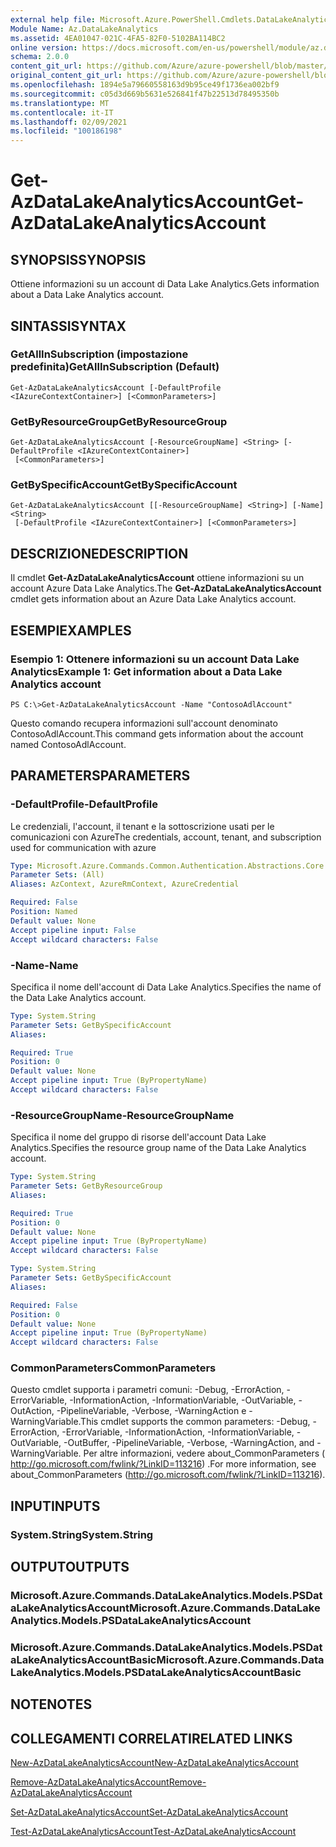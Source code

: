 ```yaml
---
external help file: Microsoft.Azure.PowerShell.Cmdlets.DataLakeAnalytics.dll-Help.xml
Module Name: Az.DataLakeAnalytics
ms.assetid: 4EA01047-021C-4FA5-82F0-5102BA114BC2
online version: https://docs.microsoft.com/en-us/powershell/module/az.datalakeanalytics/get-azdatalakeanalyticsaccount
schema: 2.0.0
content_git_url: https://github.com/Azure/azure-powershell/blob/master/src/DataLakeAnalytics/DataLakeAnalytics/help/Get-AzDataLakeAnalyticsAccount.md
original_content_git_url: https://github.com/Azure/azure-powershell/blob/master/src/DataLakeAnalytics/DataLakeAnalytics/help/Get-AzDataLakeAnalyticsAccount.md
ms.openlocfilehash: 1894e5a79660558163d9b95ce49f1736ea002bf9
ms.sourcegitcommit: c05d3d669b5631e526841f47b22513d78495350b
ms.translationtype: MT
ms.contentlocale: it-IT
ms.lasthandoff: 02/09/2021
ms.locfileid: "100186198"
---
```

# <span data-ttu-id="b9f4a-101">Get-AzDataLakeAnalyticsAccount</span><span class="sxs-lookup"><span data-stu-id="b9f4a-101">Get-AzDataLakeAnalyticsAccount</span></span>

## <span data-ttu-id="b9f4a-102">SYNOPSIS</span><span class="sxs-lookup"><span data-stu-id="b9f4a-102">SYNOPSIS</span></span>
<span data-ttu-id="b9f4a-103">Ottiene informazioni su un account di Data Lake Analytics.</span><span class="sxs-lookup"><span data-stu-id="b9f4a-103">Gets information about a Data Lake Analytics account.</span></span>

## <span data-ttu-id="b9f4a-104">SINTASSI</span><span class="sxs-lookup"><span data-stu-id="b9f4a-104">SYNTAX</span></span>

### <span data-ttu-id="b9f4a-105">GetAllInSubscription (impostazione predefinita)</span><span class="sxs-lookup"><span data-stu-id="b9f4a-105">GetAllInSubscription (Default)</span></span>
```
Get-AzDataLakeAnalyticsAccount [-DefaultProfile <IAzureContextContainer>] [<CommonParameters>]
```

### <span data-ttu-id="b9f4a-106">GetByResourceGroup</span><span class="sxs-lookup"><span data-stu-id="b9f4a-106">GetByResourceGroup</span></span>
```
Get-AzDataLakeAnalyticsAccount [-ResourceGroupName] <String> [-DefaultProfile <IAzureContextContainer>]
 [<CommonParameters>]
```

### <span data-ttu-id="b9f4a-107">GetBySpecificAccount</span><span class="sxs-lookup"><span data-stu-id="b9f4a-107">GetBySpecificAccount</span></span>
```
Get-AzDataLakeAnalyticsAccount [[-ResourceGroupName] <String>] [-Name] <String>
 [-DefaultProfile <IAzureContextContainer>] [<CommonParameters>]
```

## <span data-ttu-id="b9f4a-108">DESCRIZIONE</span><span class="sxs-lookup"><span data-stu-id="b9f4a-108">DESCRIPTION</span></span>
<span data-ttu-id="b9f4a-109">Il cmdlet **Get-AzDataLakeAnalyticsAccount** ottiene informazioni su un account Azure Data Lake Analytics.</span><span class="sxs-lookup"><span data-stu-id="b9f4a-109">The **Get-AzDataLakeAnalyticsAccount** cmdlet gets information about an Azure Data Lake Analytics account.</span></span>

## <span data-ttu-id="b9f4a-110">ESEMPI</span><span class="sxs-lookup"><span data-stu-id="b9f4a-110">EXAMPLES</span></span>

### <span data-ttu-id="b9f4a-111">Esempio 1: Ottenere informazioni su un account Data Lake Analytics</span><span class="sxs-lookup"><span data-stu-id="b9f4a-111">Example 1: Get information about a Data Lake Analytics account</span></span>
```
PS C:\>Get-AzDataLakeAnalyticsAccount -Name "ContosoAdlAccount"
```

<span data-ttu-id="b9f4a-112">Questo comando recupera informazioni sull'account denominato ContosoAdlAccount.</span><span class="sxs-lookup"><span data-stu-id="b9f4a-112">This command gets information about the account named ContosoAdlAccount.</span></span>

## <span data-ttu-id="b9f4a-113">PARAMETERS</span><span class="sxs-lookup"><span data-stu-id="b9f4a-113">PARAMETERS</span></span>

### <span data-ttu-id="b9f4a-114">-DefaultProfile</span><span class="sxs-lookup"><span data-stu-id="b9f4a-114">-DefaultProfile</span></span>
<span data-ttu-id="b9f4a-115">Le credenziali, l'account, il tenant e la sottoscrizione usati per le comunicazioni con Azure</span><span class="sxs-lookup"><span data-stu-id="b9f4a-115">The credentials, account, tenant, and subscription used for communication with azure</span></span>

```yaml
Type: Microsoft.Azure.Commands.Common.Authentication.Abstractions.Core.IAzureContextContainer
Parameter Sets: (All)
Aliases: AzContext, AzureRmContext, AzureCredential

Required: False
Position: Named
Default value: None
Accept pipeline input: False
Accept wildcard characters: False
```

### <span data-ttu-id="b9f4a-116">-Name</span><span class="sxs-lookup"><span data-stu-id="b9f4a-116">-Name</span></span>
<span data-ttu-id="b9f4a-117">Specifica il nome dell'account di Data Lake Analytics.</span><span class="sxs-lookup"><span data-stu-id="b9f4a-117">Specifies the name of the Data Lake Analytics account.</span></span>

```yaml
Type: System.String
Parameter Sets: GetBySpecificAccount
Aliases:

Required: True
Position: 0
Default value: None
Accept pipeline input: True (ByPropertyName)
Accept wildcard characters: False
```

### <span data-ttu-id="b9f4a-118">-ResourceGroupName</span><span class="sxs-lookup"><span data-stu-id="b9f4a-118">-ResourceGroupName</span></span>
<span data-ttu-id="b9f4a-119">Specifica il nome del gruppo di risorse dell'account Data Lake Analytics.</span><span class="sxs-lookup"><span data-stu-id="b9f4a-119">Specifies the resource group name of the Data Lake Analytics account.</span></span>

```yaml
Type: System.String
Parameter Sets: GetByResourceGroup
Aliases:

Required: True
Position: 0
Default value: None
Accept pipeline input: True (ByPropertyName)
Accept wildcard characters: False
```

```yaml
Type: System.String
Parameter Sets: GetBySpecificAccount
Aliases:

Required: False
Position: 0
Default value: None
Accept pipeline input: True (ByPropertyName)
Accept wildcard characters: False
```

### <span data-ttu-id="b9f4a-120">CommonParameters</span><span class="sxs-lookup"><span data-stu-id="b9f4a-120">CommonParameters</span></span>
<span data-ttu-id="b9f4a-121">Questo cmdlet supporta i parametri comuni: -Debug, -ErrorAction, -ErrorVariable, -InformationAction, -InformationVariable, -OutVariable, -OutAction, -PipelineVariable, -Verbose, -WarningAction e -WarningVariable.</span><span class="sxs-lookup"><span data-stu-id="b9f4a-121">This cmdlet supports the common parameters: -Debug, -ErrorAction, -ErrorVariable, -InformationAction, -InformationVariable, -OutVariable, -OutBuffer, -PipelineVariable, -Verbose, -WarningAction, and -WarningVariable.</span></span> <span data-ttu-id="b9f4a-122">Per altre informazioni, vedere about_CommonParameters ( http://go.microsoft.com/fwlink/?LinkID=113216) .</span><span class="sxs-lookup"><span data-stu-id="b9f4a-122">For more information, see about_CommonParameters (http://go.microsoft.com/fwlink/?LinkID=113216).</span></span>

## <span data-ttu-id="b9f4a-123">INPUT</span><span class="sxs-lookup"><span data-stu-id="b9f4a-123">INPUTS</span></span>

### <span data-ttu-id="b9f4a-124">System.String</span><span class="sxs-lookup"><span data-stu-id="b9f4a-124">System.String</span></span>

## <span data-ttu-id="b9f4a-125">OUTPUT</span><span class="sxs-lookup"><span data-stu-id="b9f4a-125">OUTPUTS</span></span>

### <span data-ttu-id="b9f4a-126">Microsoft.Azure.Commands.DataLakeAnalytics.Models.PSDataLakeAnalyticsAccount</span><span class="sxs-lookup"><span data-stu-id="b9f4a-126">Microsoft.Azure.Commands.DataLakeAnalytics.Models.PSDataLakeAnalyticsAccount</span></span>

### <span data-ttu-id="b9f4a-127">Microsoft.Azure.Commands.DataLakeAnalytics.Models.PSDataLakeAnalyticsAccountBasic</span><span class="sxs-lookup"><span data-stu-id="b9f4a-127">Microsoft.Azure.Commands.DataLakeAnalytics.Models.PSDataLakeAnalyticsAccountBasic</span></span>

## <span data-ttu-id="b9f4a-128">NOTE</span><span class="sxs-lookup"><span data-stu-id="b9f4a-128">NOTES</span></span>

## <span data-ttu-id="b9f4a-129">COLLEGAMENTI CORRELATI</span><span class="sxs-lookup"><span data-stu-id="b9f4a-129">RELATED LINKS</span></span>

[<span data-ttu-id="b9f4a-130">New-AzDataLakeAnalyticsAccount</span><span class="sxs-lookup"><span data-stu-id="b9f4a-130">New-AzDataLakeAnalyticsAccount</span></span>](./New-AzDataLakeAnalyticsAccount.md)

[<span data-ttu-id="b9f4a-131">Remove-AzDataLakeAnalyticsAccount</span><span class="sxs-lookup"><span data-stu-id="b9f4a-131">Remove-AzDataLakeAnalyticsAccount</span></span>](./Remove-AzDataLakeAnalyticsAccount.md)

[<span data-ttu-id="b9f4a-132">Set-AzDataLakeAnalyticsAccount</span><span class="sxs-lookup"><span data-stu-id="b9f4a-132">Set-AzDataLakeAnalyticsAccount</span></span>](./Set-AzDataLakeAnalyticsAccount.md)

[<span data-ttu-id="b9f4a-133">Test-AzDataLakeAnalyticsAccount</span><span class="sxs-lookup"><span data-stu-id="b9f4a-133">Test-AzDataLakeAnalyticsAccount</span></span>](./Test-AzDataLakeAnalyticsAccount.md)


